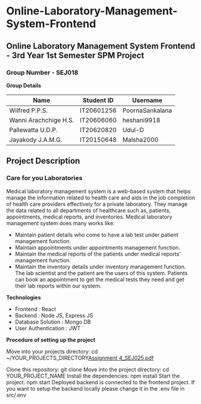 # Online-Laboratory-Management-System-Frontend
## Online Laboratory Management System Frontend - 3rd Year 1st Semester SPM Project

### Group Number - SEJ018

**Group Details**

| Name | Student ID | Username|
|------|-------------|---------|
| Wilfred P.P.S. | IT20601256 | PoornaSankalana |
| Wanni Arachchige H.S. | IT20606060 | heshani9918 |       
| Pallewatta U.D.P. | IT20620820 | Udul-D |
| Jayakody J.A.M.G.| IT20150648 | Malsha2000 |




## Project Description
### Care for you Laboratories

Medical laboratory management system is a web-based system that helps manage the information related to health care and aids in the job completion of health care providers effectively for a private laboratory. They manage the data related to all departments of healthcare such as, patients, appointments, medical reports, and inventories. Medical laboratory management system does many works like:
- Maintain patient details who come to have a lab test under patient management function.
- Maintain appointments under appointments management function.
- Maintain the medical reports of the patients under medical reports’ management function.
- Maintain the inventory details under inventory management function.
The lab scientist and the patient are the users of this system. Patients can book an appointment to get the medical tests they need and get their lab reports within our system.


**Technologies**

- Frontend : React
- Backend : Node JS, Express JS
- Database Solution : Mongo DB
- User Authentication : JWT


 **Procedure of setting up the project**

Move into your projects directory: cd ~/YOUR_PROJECTS_DIRECTORY[Assignment 4_SEJ025.pdf](https://github.com/Malsha2000/Online-Laboratory-Management-System-Frontend/files/9824273/Assignment.4_SEJ025.pdf)

Clone this repository: git clone
Move into the project directory: cd YOUR_PROJECT_NAME
Install the dependencies: npm install
Start the project: npm start
Deployed backend is connected to the frontend project. If you want to setup the backend locally please change it in the .env file in src/.env


